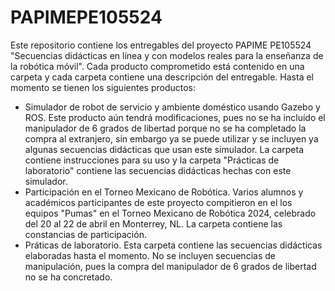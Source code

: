 # PAPIMEPE105524
Este repositorio contiene los entregables del proyecto PAPIME PE105524 "Secuencias didácticas en línea y con modelos reales para la enseñanza de la robótica móvil". Cada producto comprometido está contenido en una carpeta y cada carpeta contiene una descripción del entregable. Hasta el momento se tienen los siguientes productos:

* Simulador de robot de servicio y ambiente doméstico usando Gazebo y ROS. Este producto aún tendrá modificaciones, pues no se ha incluído el manipulador de 6 grados de libertad porque no se ha completado la compra al extranjero, sin embargo ya se puede utilizar y se incluyen ya algunas secuencias didácticas que usan este simulador. La carpeta contiene instrucciones para su uso y la carpeta "Prácticas de laboratorio" contiene las secuencias didácticas hechas con este simulador. 
* Participación en el Torneo Mexicano de Robótica. Varios alumnos y académicos participantes de este proyecto compitieron en el los equipos "Pumas" en el Torneo Mexicano de Robótica 2024, celebrado del 20 al 22 de abril en Monterrey, NL. La carpeta contiene las constancias de participación.
* Práticas de laboratorio. Esta carpeta contiene las secuencias didácticas elaboradas hasta el momento. No se incluyen secuencias de manipulación, pues la compra del manipulador de 6 grados de libertad no se ha concretado. 
